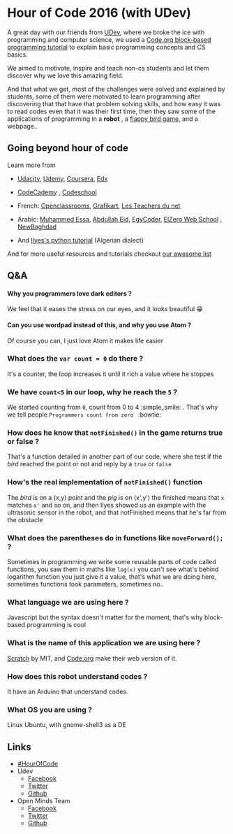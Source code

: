 # Hour of Code 2016 (with UDev)

A great day with our friends from [UDev](https://github.com/UdevCommunityDev), where we broke the ice with programming and computer science, we used a [Code.org block-based programming tutorial](https://studio.code.org/hoc/1) to explain basic programming concepts and CS basics.

We aimed to motivate, inspire and teach non-cs students and let them discover why we love this amazing field.

And that what we get, most of the challenges were solved and explained by students, some of them were motivated to learn programming after discovering that that have that problem solving skills, and how easy it was to read codes even that it was their first time, then they saw some of the applications of programming in a **robot** , a [flappy bird game](https://github.com/Max00355/FlappyBird), and a webpage..

## Going beyond hour of code

Learn more from

* [Udacity](http://udacity.com/), [Udemy](http://udemy.com/), [Coursera](http://coursera.org/), [Edx](http://edx.org/)
* [CodeCademy](http://codecademy.com/) , [Codeschool](http://codeschool.com/)
* French: [Openclassrooms](http://openclassrooms.com/), [Grafikart](https://www.youtube.com/user/grafikarttv/playlists), [Les Teachers du net](https://www.youtube.com/user/hounwanou1993)
* Arabic: [Muhammed Essa](https://www.youtube.com/user/muhammedgalaxy/playlists), [Abdullah Eid](http://abdullaheid.net/), [EgyCoder](https://www.youtube.com/channel/UCmrvsMQhv5G7pWSDnLRwoJg/playlists), [ElZero Web School](https://www.youtube.com/user/OsamaElzero/playlists) , [NewBaghdad](https://www.youtube.com/user/alxs1aa)

* And [Ilyes's python tutorial](https://www.youtube.com/playlist?list=PLBUDb8DfYu1msozTsWUOtpDFZO2ZEafhw) (Algerian dialect)

And for more useful resources and tutorials checkout [our awesome list](https://github.com/open-minds/awesome-openmind-team)  

## Q&A

#### Why you programmers love dark editors ?

We feel that it eases the stress on our eyes, and it looks beautiful :grin:

#### Can you use wordpad instead of this, and why you use Atom ?

Of course you can, I just love Atom it makes life easier

### What does the `var count = 0` do there ?

It's a counter, the loop increases it until it rich a value where he stoppes

### We have `count<5` in our loop, why he reach the `5` ?

We started counting from `0`, count from 0 to 4 :simple_smile: . That's why we tell people ``Programmers count from zero `` :bowtie:

### How does he know that `notFinished()` in the game returns true or false ?

That's a function detailed in another part of our code, where she test if the *bird* reached the point or not and reply by a `true` or `false`

### How's the real implementation of `notFinished()` function

The *bird* is on a (x,y) point and the *pig* is on (x',y') the finished means that `x` matches `x'` and so on, and then Ilyes showed us an example with the ultrasonic sensor in the robot, and that notFinished means that he's far from the obstacle

### What does the parentheses do in functions like `moveForward();` ?

Sometimes in programming we write some reusable parts of code called functions, you saw them in maths like `log(x)` you can't see what's behind logarithm function you just give it a value, that's what we are doing here, sometimes functions took parameters, sometimes no..

### What language we are using here ?

Javascript but the syntax doesn't matter for the moment, that's why block-based programming is cool

### What is the name of this application we are using here ?

[Scratch](https://scratch.mit.edu/) by MIT, and [Code.org](https://code.org) make their web version of it.

### How does this robot understand codes ?

It have an Arduino that understand codes.

### What OS you are using ?

Linux Ubuntu, with gnome-shell3 as a DE


## Links

* [#HourOfCode](http://twitter.com/hashtag/HourOfCode)
* Udev
    * [Facebook](https://www.facebook.com/UDevCommunity/)
    * [Twitter](https://twitter.com/UdevCommunity)
    * [Github](https://github.com/UdevCommunityDev)
* Open Minds Team
    * [Facebook](https://www.facebook.com/open.minds.oran/)
    * [Twitter](https://twitter.com/team_openminds)
    * [Github](https://github.com/open-minds)
